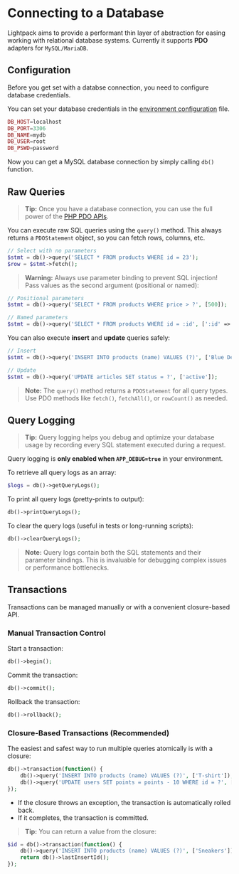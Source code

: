 # Connecting to a Database

Lightpack aims to provide a performant thin layer of abstraction for easing working with relational database systems. Currently it supports **PDO** adapters for <code>MySQL/MariaDB</code>.

## Configuration

Before you get set with a databse connection, you need to configure database credentials. 

You can set your database credentials in the [environment configuration](/environments) file.

```php
DB_HOST=localhost
DB_PORT=3306
DB_NAME=mydb
DB_USER=root
DB_PSWD=password
``` 

Now you can get a MySQL database connection by simply calling `db()` function.

## Raw Queries

> **Tip:** Once you have a database connection, you can use the full power of the [PHP PDO APIs](https://www.php.net/manual/en/book.pdo.php).

You can execute raw SQL queries using the `query()` method. This always returns a `PDOStatement` object, so you can fetch rows, columns, etc.

```php
// Select with no parameters
$stmt = db()->query('SELECT * FROM products WHERE id = 23');
$row = $stmt->fetch();
```

> **Warning:** Always use parameter binding to prevent SQL injection! Pass values as the second argument (positional or named):

```php
// Positional parameters
$stmt = db()->query('SELECT * FROM products WHERE price > ?', [500]);

// Named parameters
$stmt = db()->query('SELECT * FROM products WHERE id = :id', [':id' => 23]);
```

You can also execute **insert** and **update** queries safely:

```php
// Insert
$stmt = db()->query('INSERT INTO products (name) VALUES (?)', ['Blue Denim']);

// Update
$stmt = db()->query('UPDATE articles SET status = ?', ['active']);
```

> **Note:** The `query()` method returns a `PDOStatement` for all query types. Use PDO methods like `fetch()`, `fetchAll()`, or `rowCount()` as needed.

## Query Logging

> **Tip:** Query logging helps you debug and optimize your database usage by recording every SQL statement executed during a request.

Query logging is **only enabled when `APP_DEBUG=true`** in your environment.

To retrieve all query logs as an array:

```php
$logs = db()->getQueryLogs();
```

To print all query logs (pretty-prints to output):

```php
db()->printQueryLogs();
```

To clear the query logs (useful in tests or long-running scripts):

```php
db()->clearQueryLogs();
```

> **Note:** Query logs contain both the SQL statements and their parameter bindings. This is invaluable for debugging complex issues or performance bottlenecks.

## Transactions

Transactions can be managed manually or with a convenient closure-based API.

### Manual Transaction Control

Start a transaction:
```php
db()->begin();
```
Commit the transaction:
```php
db()->commit();
```
Rollback the transaction:
```php
db()->rollback();
```

### Closure-Based Transactions (Recommended)

The easiest and safest way to run multiple queries atomically is with a closure:

```php
db()->transaction(function() {
    db()->query('INSERT INTO products (name) VALUES (?)', ['T-shirt']);
    db()->query('UPDATE users SET points = points - 10 WHERE id = ?', [1]);
});
```

- If the closure throws an exception, the transaction is automatically rolled back.
- If it completes, the transaction is committed.

> **Tip:** You can return a value from the closure:
> 
```php
$id = db()->transaction(function() {
    db()->query('INSERT INTO products (name) VALUES (?)', ['Sneakers']);
    return db()->lastInsertId();
});
```
